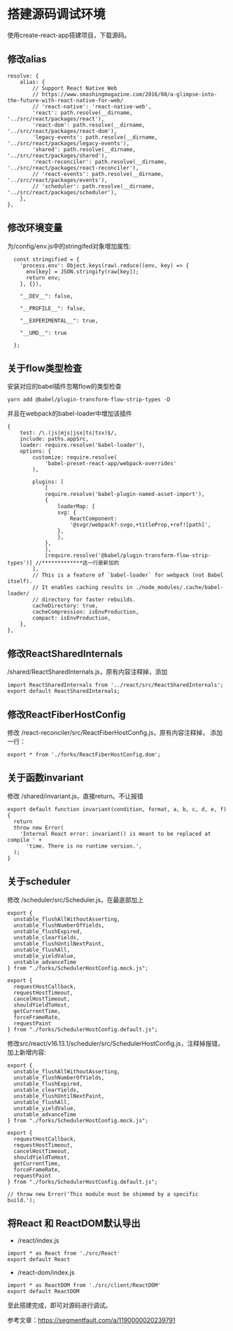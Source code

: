 # 搭建源码调试环境
使用create-react-app搭建项目，下载源码。
## 修改alias
```
resolve: {
    alias: {
        // Support React Native Web
        // https://www.smashingmagazine.com/2016/08/a-glimpse-into-the-future-with-react-native-for-web/
        // 'react-native': 'react-native-web',
        'react': path.resolve(__dirname, '../src/react/packages/react'),
        'react-dom': path.resolve(__dirname, '../src/react/packages/react-dom'),
        'legacy-events': path.resolve(__dirname, '../src/react/packages/legacy-events'),
        'shared': path.resolve(__dirname, '../src/react/packages/shared'),
        'react-reconciler': path.resolve(__dirname, '../src/react/packages/react-reconciler'),
        // 'react-events': path.resolve(__dirname, '../src/react/packages/events'),
        // 'scheduler': path.resolve(__dirname, '../src/react/packages/scheduler'),
    },
},
```
## 修改环境变量
为/config/env.js中的stringifed对象增加属性:
```
  const stringified = {
    'process.env': Object.keys(raw).reduce((env, key) => {
      env[key] = JSON.stringify(raw[key]);
      return env;
    }, {}),

    "__DEV__": false,

    "__PROFILE__": false,

    "__EXPERIMENTAL__": true,

    "__UMD__": true

  };
```
## 关于flow类型检查
安装对应的babel插件忽略flow的类型检查
```
yarn add @babel/plugin-transform-flow-strip-types -D
```
并且在webpack的babel-loader中增加该插件
```
{
    test: /\.(js|mjs|jsx|ts|tsx)$/,
    include: paths.appSrc,
    loader: require.resolve('babel-loader'),
    options: {
        customize: require.resolve(
            'babel-preset-react-app/webpack-overrides'
        ),

        plugins: [
            [
            require.resolve('babel-plugin-named-asset-import'),
            {
                loaderMap: {
                svg: {
                    ReactComponent:
                    '@svgr/webpack?-svgo,+titleProp,+ref![path]',
                },
                },
            },
            ],
            [require.resolve('@babel/plugin-transform-flow-strip-types')] //*************这一行是新加的
        ],
        // This is a feature of `babel-loader` for webpack (not Babel itself).
        // It enables caching results in ./node_modules/.cache/babel-loader/
        // directory for faster rebuilds.
        cacheDirectory: true,
        cacheCompression: isEnvProduction,
        compact: isEnvProduction,
    },
},
```

## 修改ReactSharedInternals
/shared/ReactSharedInternals.js，原有内容注释掉，添加
```
import ReactSharedInternals from '../react/src/ReactSharedInternals';
export default ReactSharedInternals;
```
## 修改ReactFiberHostConfig
修改 /react-reconciler/src/ReactFiberHostConfig.js，原有内容注释掉，
添加一行：
```
export * from './forks/ReactFiberHostConfig.dom';
```

## 关于函数invariant
修改 /shared/invariant.js，直接return。不让报错
```
export default function invariant(condition, format, a, b, c, d, e, f) {
  return
  throw new Error(
    'Internal React error: invariant() is meant to be replaced at compile ' +
      'time. There is no runtime version.',
  );
}
```
## 关于scheduler
修改 /scheduler/src/Scheduler.js，在最底部加上
```
export {
  unstable_flushAllWithoutAsserting,
  unstable_flushNumberOfYields,
  unstable_flushExpired,
  unstable_clearYields,
  unstable_flushUntilNextPaint,
  unstable_flushAll,
  unstable_yieldValue,
  unstable_advanceTime
} from "./forks/SchedulerHostConfig.mock.js";

export {
  requestHostCallback,
  requestHostTimeout,
  cancelHostTimeout,
  shouldYieldToHost,
  getCurrentTime,
  forceFrameRate,
  requestPaint
} from "./forks/SchedulerHostConfig.default.js";
```

修改src/react/v16.13.1/scheduler/src/SchedulerHostConfig.js，注释掉报错，加上新增内容:
```
export {
  unstable_flushAllWithoutAsserting,
  unstable_flushNumberOfYields,
  unstable_flushExpired,
  unstable_clearYields,
  unstable_flushUntilNextPaint,
  unstable_flushAll,
  unstable_yieldValue,
  unstable_advanceTime
} from "./forks/SchedulerHostConfig.mock.js";

export {
  requestHostCallback,
  requestHostTimeout,
  cancelHostTimeout,
  shouldYieldToHost,
  getCurrentTime,
  forceFrameRate,
  requestPaint
} from "./forks/SchedulerHostConfig.default.js";

// throw new Error('This module must be shimmed by a specific build.');

```

## 将React 和 ReactDOM默认导出
* /react/index.js
```
import * as React from './src/React'
export default React
```
* /react-dom/index.js
```
import * as ReactDOM from './src/client/ReactDOM'
export default ReactDOM
```

至此搭建完成，即可对源码进行调试。

参考文章：https://segmentfault.com/a/1190000020239791
